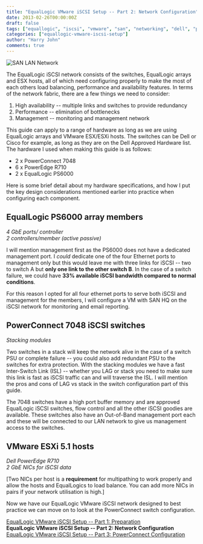 ```yaml
---
title: "EqualLogic VMware iSCSI Setup -- Part 2: Network Configuration"
date: 2013-02-26T00:00:00Z
draft: false
tags: ["equallogic", "iscsi", "vmware", "san", "networking", "dell", "powerconnect"]
categories: ["equallogic-vmware-iscsi-setup"]
author: "Harry John"
comments: true
---
```


![SAN LAN Network](/images/SAN-LAN-Network-e1361849167569.png)

The EqualLogic iSCSI network consists of the switches, EqualLogic arrays and ESX hosts, all of which need configuring properly to make the most of each others load balancing, performance and availability features. In terms of the network fabric, there are a few things we need to consider:

1. High availability -- multiple links and switches to provide redundancy
2. Performance -- elimination of bottlenecks
3. Management -- monitoring and management network

This guide can apply to a range of hardware as long as we are using EqualLogic arrays and VMware ESX/ESXi hosts. The switches can be Dell or Cisco for example, as long as they are on the Dell Approved Hardware list. The hardware I used when making this guide is as follows:

- 2 x PowerConnect 7048
- 6 x PowerEdge R710
- 2 x EqualLogic PS6000

Here is some brief detail about my hardware specifications, and how I put the key design considerations mentioned earlier into practice when configuring each component.

## EqualLogic PS6000 array members

*4 GbE ports/ controller*  
*2 controllers/member (active passive)*

I will mention management first as the PS6000 does not have a dedicated management port. I *could* dedicate one of the four Ethernet ports to management only but this would leave me with three links for iSCSI -- two to switch A but **only one link to the other switch B**. In the case of a switch failure, we could have **33% available iSCSI bandwidth compared to normal conditions**.

For this reason I opted for all four ethernet ports to serve both iSCSI and management for the members, I will configure a VM with SAN HQ on the iSCSI network for monitoring and email reporting.

## PowerConnect 7048 iSCSI switches

*Stacking modules*

Two switches in a stack will keep the network alive in the case of a switch PSU or complete failure -- you could also add redundant PSU to the switches for extra protection. With the stacking modules we have a fast Inter-Switch Link (ISL) -- whether you LAG or stack you need to make sure this link is fast as iSCSI traffic can and will traverse the ISL. I will mention the pros and cons of LAG vs stack in the switch configuration part of this guide.

The 7048 switches have a high port buffer memory and are approved EqualLogic iSCSI switches, flow control and all the other iSCSI goodies are available. These switches also have an Out-of-Band management port each and these will be connected to our LAN network to give us management access to the switches.

## VMware ESXi 5.1 hosts

*Dell PowerEdge R710*  
*2 GbE NICs for iSCSI data*

[Two NICs per host is a **requirement** for multipathing to work properly and allow the hosts and EqualLogics to load balance. You can add more NICs in pairs if your network utilisation is high.]

Now we have our EqualLogic VMware iSCSI network designed to best practice we can move on to look at the PowerConnect switch configuration.

[EqualLogic VMware iSCSI Setup -- Part 1: Preparation](/posts/equallogic-vmware-iscsi-setup-part-1-preparation/)  
**EqualLogic VMware iSCSI Setup -- Part 2: Network Configuration**  
[EqualLogic VMware iSCSI Setup -- Part 3: PowerConnect Configuration](/posts/equallogic-vmware-iscsi-setup-part-3-powerconnect-configuration/) 